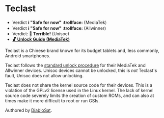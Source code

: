 # Teclast 

* Verdict **ℹ️ "Safe for now" :trollface:** (MediaTek)
* Verdict **ℹ️ "Safe for now" :trollface:** (Allwinner)
* Verdict: **🍅 Terrible!** (Unisoc)
* [**🔓️ Unlock Guide (MediaTek)**](../../misc/generic-unlock.md)


Teclast is a Chinese brand known for its budget tablets and, less commonly, Android smartphones.

Teclast follows the [standard unlock procedure](../../misc/generic-unlock.md) for their MediaTek and Allwinner devices. Unisoc devices cannot be unlocked, this is *not* Teclast's fault, Unisoc does not allow unlocking.

Teclast does not share the kernel source code for their devices. This is a violation of the GPLv2 license used in the Linux kernel. The lack of kernel source code severely limits the creation of custom ROMs, and can also at times make it more difficult to root or run GSIs.

Authored by [DiabloSat](https://github.com/progzone122).<br/>

